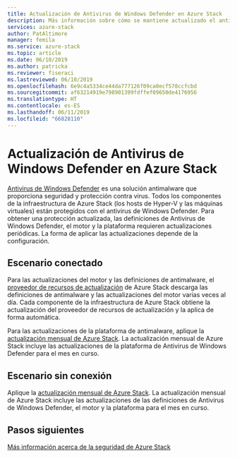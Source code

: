 ```yaml
---
title: Actualización de Antivirus de Windows Defender en Azure Stack
description: Más información sobre cómo se mantiene actualizado el antivirus en Azure Stack
services: azure-stack
author: PatAltimore
manager: femila
ms.service: azure-stack
ms.topic: article
ms.date: 06/10/2019
ms.author: patricka
ms.reviewer: fiseraci
ms.lastreviewed: 06/10/2019
ms.openlocfilehash: 6e9c4a5334ce44da777126f09ca0ecf578ccfcbd
ms.sourcegitcommit: af63214919e798901399fdffef09650de4176956
ms.translationtype: HT
ms.contentlocale: es-ES
ms.lasthandoff: 06/11/2019
ms.locfileid: "66828110"
---
```

# <a name="update-windows-defender-antivirus-on-azure-stack"></a>Actualización de Antivirus de Windows Defender en Azure Stack

[Antivirus de Windows Defender](https://docs.microsoft.com/windows/security/threat-protection/windows-defender-antivirus/windows-defender-antivirus-in-windows-10) es una solución antimalware que proporciona seguridad y protección contra virus. Todos los componentes de la infraestructura de Azure Stack (los hosts de Hyper-V y las máquinas virtuales) están protegidos con el antivirus de Windows Defender. Para obtener una protección actualizada, las definiciones de Antivirus de Windows Defender, el motor y la plataforma requieren actualizaciones periódicas. La forma de aplicar las actualizaciones depende de la configuración.

## <a name="connected-scenario"></a>Escenario conectado

Para las actualizaciones del motor y las definiciones de antimalware, el [proveedor de recursos de actualización](azure-stack-updates.md#the-update-resource-provider) de Azure Stack descarga las definiciones de antimalware y las actualizaciones del motor varias veces al día. Cada componente de la infraestructura de Azure Stack obtiene la actualización del proveedor de recursos de actualización y la aplica de forma automática.

Para las actualizaciones de la plataforma de antimalware, aplique la [actualización mensual de Azure Stack](azure-stack-apply-updates.md). La actualización mensual de Azure Stack incluye las actualizaciones de la plataforma de Antivirus de Windows Defender para el mes en curso.

## <a name="disconnected-scenario"></a>Escenario sin conexión

 Aplique la [actualización mensual de Azure Stack](azure-stack-apply-updates.md). La actualización mensual de Azure Stack incluye las actualizaciones de las definiciones de Antivirus de Windows Defender, el motor y la plataforma para el mes en curso.

## <a name="next-steps"></a>Pasos siguientes

[Más información acerca de la seguridad de Azure Stack](azure-stack-security-foundations.md)
